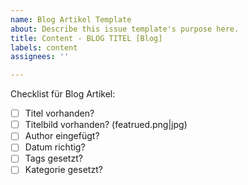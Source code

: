 ```yaml
---
name: Blog Artikel Template
about: Describe this issue template's purpose here.
title: Content - BLOG TITEL [Blog]
labels: content
assignees: ''

---
```


Checklist für Blog Artikel:
- [ ] Titel vorhanden?
- [ ] Titelbild vorhanden? (featrued.png|jpg)
- [ ] Author eingefügt?
- [ ] Datum richtig?
- [ ] Tags gesetzt?
- [ ] Kategorie gesetzt?

